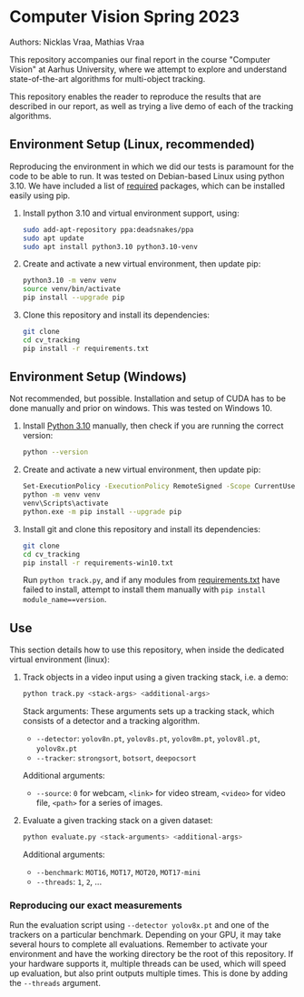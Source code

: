 # Computer Vision Spring 2023
Authors: Nicklas Vraa, Mathias Vraa

This repository accompanies our final report in the course "Computer Vision" at Aarhus University, where we attempt to explore and understand state-of-the-art algorithms for multi-object tracking.

This repository enables the reader to reproduce the results that are described in our report, as well as trying a live demo of each of the tracking algorithms.

## Environment Setup (Linux, recommended)
Reproducing the environment in which we did our tests is paramount for the code to be able to run. It was tested on Debian-based Linux using python 3.10. We have included a list of [required](requirements.txt) packages, which can be installed easily using pip.

1. Install python 3.10 and virtual environment support, using:
    ```bash
    sudo add-apt-repository ppa:deadsnakes/ppa
    sudo apt update
    sudo apt install python3.10 python3.10-venv
    ```

2. Create and activate a new virtual environment, then update pip:
    ```bash
    python3.10 -m venv venv
    source venv/bin/activate
    pip install --upgrade pip
    ```

3. Clone this repository and install its dependencies:
    ```bash
    git clone
    cd cv_tracking
    pip install -r requirements.txt
    ```

## Environment Setup (Windows)
Not recommended, but possible. Installation and setup of CUDA has to be done manually and prior on windows. This was tested on Windows 10.

1. Install [Python 3.10](https://www.python.org/downloads/release/python-31011/) manually, then check if you are running the correct version:
    ```bash
    python --version
    ```

2. Create and activate a new virtual environment, then update pip:
    ```bash
    Set-ExecutionPolicy -ExecutionPolicy RemoteSigned -Scope CurrentUser
    python -m venv venv
    venv\Scripts\activate
    python.exe -m pip install --upgrade pip
    ```

3. Install git and clone this repository and install its dependencies:
    ```bash
    git clone
    cd cv_tracking
    pip install -r requirements-win10.txt
    ```

    Run `python track.py`, and if any modules from [requirements.txt](requirements.txt) have failed to install, attempt to install them manually with `pip install module_name==version`.

## Use
This section details how to use this repository, when inside the dedicated virtual environment (linux):

1. Track objects in a video input using a given tracking stack, i.e. a demo:
    ```bash
    python track.py <stack-args> <additional-args>
    ```
    Stack arguments: These arguments sets up a tracking stack, which consists of a detector and a tracking algorithm.
    - `--detector`: `yolov8n.pt`, `yolov8s.pt`, `yolov8m.pt`, `yolov8l.pt`, `yolov8x.pt`
    - `--tracker`: `strongsort`, `botsort`, `deepocsort`

    Additional arguments:
    - `--source`: `0` for webcam, `<link>` for video stream, `<video>` for video file, `<path>` for a series of images.

2. Evaluate a given tracking stack on a given dataset:
    ```bash
    python evaluate.py <stack-arguments> <additional-args>
    ```
    Additional arguments:
    - `--benchmark`: `MOT16`, `MOT17`, `MOT20`, `MOT17-mini`
    - `--threads`: `1`, `2`, ...

### Reproducing our exact measurements
Run the evaluation script using `--detector yolov8x.pt` and one of the trackers on a particular benchmark. Depending on your GPU, it may take several hours to complete all evaluations. Remember to activate your environment and have the working directory be the root of this repository. If your hardware supports it, multiple threads can be used, which will speed up evaluation, but also print outputs multiple times. This is done by adding the `--threads` argument.
